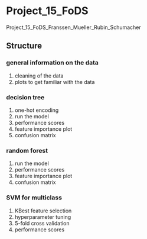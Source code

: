 # Project_15_FoDS
Project_15_FoDS_Franssen_Mueller_Rubin_Schumacher
## Structure
### general information on the data
1. cleaning of the data
2. plots to get familiar with the data
### decision tree
1. one-hot encoding
2. run the model
3. performance scores
4. feature importance plot
5. confusion matrix
### random forest
1. run the model
2. performance scores
3. feature importance plot
4. confusion matrix
### SVM for multiclass
1. KBest feature selection
2. hyperparameter tuning
3. 5-fold cross validation
4. performance scores

